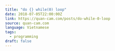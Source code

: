 ```yaml
---
title: "do {} while(0) loop"
date: 2018-07-05T22:00:00Z
link: https://quan-cam.com/posts/do-while-0-loop
source: quan-cam.com
language: Vietnamese
tags:
  - programming
draft: false
---
```

